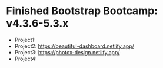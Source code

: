 # Finished Bootstrap Bootcamp: v4.3.6-5.3.x

- Project1:
- Project2: https://beautiful-dashboard.netlify.app/
- Project3: https://photox-design.netlify.app/
- Project4:
